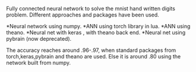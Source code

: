 Fully connected neural network to solve the mnist hand written digits problem.
Different approaches and packages have been used.

*Neural network using numpy.
*ANN using torch library in lua.
*ANN using theano.
*Neural net with keras , with theano back end.
*Neural net using pybrain (now deprecated). 

The accuracy reaches around .96-.97, when standard packages from torch,keras,pybrain and theano are used.
Else it is around .80 using the network built from numpy.

 
